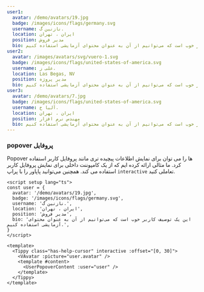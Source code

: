 ```yaml
---
user1:
  avatar: /demo/avatars/19.jpg
  badge: /images/icons/flags/germany.svg
  username: نازنین گ.
  location: ایران ، تهران
  position: مدیر فروش
  bio: این یک توصیف کاربر خوب است که می‌توانیم از آن به عنوان محتوای آزمایشی استفاده کنیم.
user2:
  avatar: /images/avatars/svg/vuero-1.svg
  badge: /images/icons/flags/united-states-of-america.svg
  username: علی ز.
  location: Las Begas, NV
  position: مدیر پروژه
  bio: این یک توصیف کاربر خوب است که می‌توانیم از آن به عنوان محتوای آزمایشی استفاده کنیم.
user3:
  avatar: /demo/avatars/7.jpg
  badge: /images/icons/flags/united-states-of-america.svg
  username: آلیا خ.
  location: ایران ، تهران
  position: مهندس نرم افزار
  bio: این یک توصیف کاربر خوب است که می‌توانیم از آن به عنوان محتوای آزمایشی استفاده کنیم.
---
```


### popover پروفایل

Popover ها را می توان برای نمایش اطلاعات پیچیده تری مانند پروفایل کاربر استفاده کرد. ما مثالی ارائه کرده ایم که از یک کامپوننت داخلی برای نمایش پروفایل کاربر استفاده می کند. همچنین می‌توانید پاپاور را با پراپ `interactive` تعاملی کنید.

<!--code-->

```vue
<script setup lang="ts">
const user = {
  avatar: '/demo/avatars/19.jpg',
  badge: '/images/icons/flags/germany.svg',
  username: 'نازنین گ.',
  location: 'ایران ، تهران',
  position: 'مدیر فروش',
  bio: 'این یک توصیف کاربر خوب است که می‌توانیم از آن به عنوان محتوای آزمایشی استفاده کنیم.',
}
</script>

<template>
  <Tippy class="has-help-cursor" interactive :offset="[0, 30]">
    <VAvatar :picture="user.avatar" />
    <template #content>
      <UserPopoverContent :user="user" />
    </template>
  </Tippy>
</template>
```

<!--/code-->

<!--example-->

<div>
  <Tippy class="mx-1" interactive :offset="[0, 30]">
    <VAvatar :picture="frontmatter.user1.avatar" />
    <template #content>
      <UserPopoverContent :user="frontmatter.user1" />
    </template>
  </Tippy>

  <Tippy class="mx-1" interactive :offset="[0, 30]">
    <VAvatar :picture="frontmatter.user2.avatar" />
    <template #content>
      <UserPopoverContent :user="frontmatter.user2" />
    </template>
  </Tippy>

  <Tippy class="mx-1" interactive :offset="[0, 30]">
    <VAvatar :picture="frontmatter.user3.avatar" />
    <template #content>
      <UserPopoverContent :user="frontmatter.user3" />
    </template>
  </Tippy>
</div>

<!--/example-->
